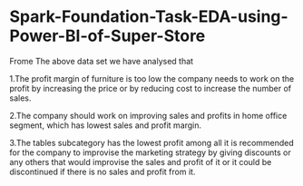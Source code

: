 # Spark-Foundation-Task-EDA-using-Power-BI-of-Super-Store


Frome The above data set we have analysed that

1.The profit margin of furniture is too low the company needs to work on the profit by increasing the price or by reducing cost to increase the number of sales.

2.The company should work on improving sales and profits in home office segment, which has lowest sales and profit margin.

3.The tables subcategory has the lowest profit among all it is recommended for the company to improvise the marketing strategy by giving discounts or any others that would improvise the sales and profit of it or it could be discontinued if there is no sales and profit from it.
